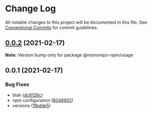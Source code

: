 # Change Log

All notable changes to this project will be documented in this file.
See [Conventional Commits](https://conventionalcommits.org) for commit guidelines.

## [0.0.2](https://github.com/developer239/monorepo-npm/compare/@monorepo-npm/usage@0.0.1...@monorepo-npm/usage@0.0.2) (2021-02-17)

**Note:** Version bump only for package @monorepo-npm/usage





## 0.0.1 (2021-02-17)


### Bug Fixes

* blah ([dc8126c](https://github.com/developer239/monorepo-npm/commit/dc8126caa5a27a58bf094063cf002e8bfabc7714))
* npm configuration ([8048902](https://github.com/developer239/monorepo-npm/commit/804890284f5b2e56282fc8a6b1b45440f01831be))
* versions ([1fbdde5](https://github.com/developer239/monorepo-npm/commit/1fbdde551d8ebbeee37cd276eb6745e742802266))
